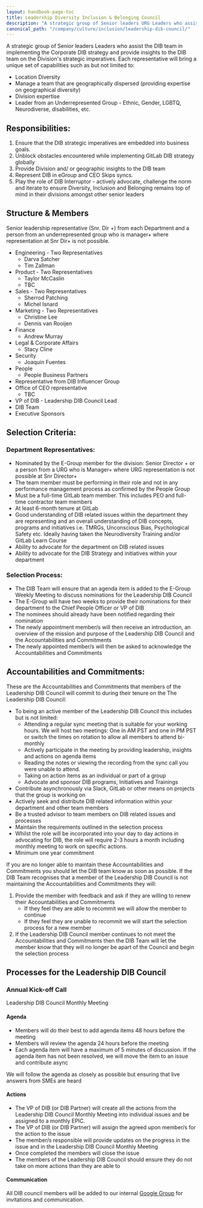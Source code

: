 ```yaml
---
layout: handbook-page-toc
title: Leadership Diversity Inclusion & Belonging Council
description: "A strategic group of Senior leaders URG Leaders who assist the DIB team to implement the strategy and align the strategy to the Division's strategic imperatives"
canonical_path: "/company/culture/inclusion/leadership-dib-council/"
---
```


A strategic group of Senior leaders Leaders who assist the DIB team in implementing the Corporate DIB strategy and provide insights to the DIB team on the Division's strategic imperatives.  Each representative will bring a unique set of capabilities such as but not limited to:

- Location Diversity
- Manage a team that are geographically dispersed (providing expertise on geographical diversity)
- Division expertise
- Leader from an Underrepresented Group - Ethnic, Gender, LGBTQ, Neurodiverse, disabilities, etc.

## Responsibilities:

1. Ensure that the DIB strategic imperatives are embedded into business goals.
1. Unblock obstacles encountered while implementing GitLab DIB strategy globally
1. Provide Division and/ or geographic insights to the DIB team
1. Represent DIB in eGroup and CEO Skips syncs.
1. Play the role of DIB Interruptor - actively advocate, challenge the norm and iterate to ensure Diversity, Inclusion and Belonging remains top of mind in their divisions amongst other senior leaders

## Structure & Members

Senior leadership representative (Snr. Dir +) from each Department and a person from an underrepresented group who is manager+ where representation at Snr Dir+ is not possible.

- Engineering - Two Representatives
    - Darva Satcher
    - Tim Zallman
- Product - Two Representatives
    - Taylor McCaslin
    - TBC
- Sales - Two Representatives
    - Sherrod Patching
    - Michel Isnard
- Marketing - Two Representatives
    - Christine Lee
    - Dennis van Rooijen
- Finance
    - Andrew Murray
- Legal & Corporate Affairs
    - Stacy Cline
- Security
    - Joaquin Fuentes
- People
    - People Business Partners
- Representative from DIB Influencer Group
- Office of CEO representative
    - TBC
- VP of DIB - Leadership DIB Council Lead
- DIB Team
- Executive Sponsors

## Selection Criteria:

### Department Representatives:

- Nominated by the E-Group member for the division: Senior Director + or a person from a URG who is Manager+ where URG representation is not possible at Snr Director+
- The team member must be performing in their role and not in any performance management process as confirmed by the People Group
- Must be a full-time GitLab team member. This includes PEO and full-time contractor team members
- At least 6-month tenure at GitLab
- Good understanding of DIB related issues within the department they are representing and an overall understanding of DIB concepts, programs and initiatives i.e. TMRGs, Unconscious Bias, Psychological Safety etc. Ideally having taken the Neurodiversity Training and/or GitLab Learn Course
- Ability to advocate for the department on DIB related issues
- Ability to advocate for the DIB Strategy and initiatives within your department

### Selection Process:

- The DIB Team will ensure that an agenda item is added to the E-Group Weekly Meeting to discuss nominations for the Leadership DIB Council
- The E-Group will have two weeks to provide their nominations for their department to the Chief People Officer or VP of DIB
- The nominees should already have been notified regarding their nomination
- The newly appointment member/s will then receive an introduction, an overview of the mission and purpose of the Leadership DIB Council and the Accountabilities and Commitments
- The newly appointed member/s will then be asked to acknowledge the Accountabilities and Commitments

## Accountabilities and Commitments:

These are the Accountabilities and Commitments that members of the Leadership DIB Council will commit to during their tenure on the The Leadership DIB Council:

- To being an active member of the Leadership DIB Council this includes but is not limited:
    - Attending a regular sync meeting that is suitable for your working hours. We will host two meetings: One in AM PST and one in PM PST or switch the times on rotation to allow all members to attend bi-monthly
    - Actively participate in the meeting by providing leadership, insights and actions on agenda items
    - Reading the notes or viewing the recording from the sync call you were unable to attend.
    - Taking on action items as an individual or part of a group
    - Advocate and sponsor DIB programs, Initiatives and Trainings
- Contribute asynchronously via Slack, GitLab or other means on projects that the group is working on
- Actively seek and distribute DIB related information within your department and other team members
- Be a trusted advisor to team members on DIB related issues and processes
- Maintain the requirements outlined in the selection process
- Whilst the role will be incorporated into your day to day actions in advocating for DIB, the role will require 2-3 hours a month including monthly meeting to work on specific actions.
- Minimum one year commitment

If you are no longer able to maintain these Accountabilities and Commitments you should let the DIB team know as soon as possible. If the DIB Team recognises that a member of the Leadership DIB Council is not maintaining the Accountabilities and Commitments they will:

1. Provide the member with feedback and ask if they are willing to renew their Accountabilities and Commitments
    - If they feel they are able to recommit we will allow the member to continue
    - If they feel they are unable to recommit we will start the selection process for a new member
1. If the Leadership DIB Council member continues to not meet the Accountabilities and Commitments then the DIB Team will let the member know that they will no longer be apart of the Council and begin the selection process

## Processes for the Leadership DIB Council

### Annual Kick-off Call

Leadership DIB Council Monthly Meeting

#### Agenda

- Members will do their best to add agenda items 48 hours before the meeting
- Members will review the agenda 24 hours before the meeting
- Each agenda item will have a maximum of 5 minutes of discussion. If the agenda item has not been resolved, we will move the item to an issue and contribute async

We will follow the agenda as closely as possible but ensuring that live answers from SMEs are heard

#### Actions

- The VP of DIB (or DIB Partner) will create all the actions from the Leadership DIB Council Monthly Meeting into individual issues and be assigned to a monthly EPIC.
- The VP of DIB (or DIB Partner) will assign the agreed upon member/s for the action to the issue
- The member/s responsible will provide updates on the progress in the issue and in the Leadership DIB Council Monthly Meeting
- Once completed the members will close the issue
- The members of the Leadership DIB Council should ensure they do not take on more actions than they are able to

#### Communication

All DIB council members will be added to our internal [Google Group](https://groups.google.com/a/gitlab.com/g/dib-council) for invitations and communication.








